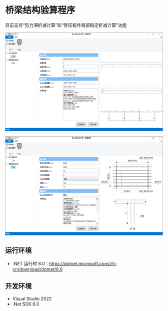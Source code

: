 # 桥梁结构验算程序

目前支持“剪力滞折减计算”和“受压板件局部稳定折减计算”功能

![2024-01-22-17-29-28](./assets/2024-01-22-17-29-28.png)

![2024-01-22-17-29-38](./assets/2024-01-22-17-29-38.png)

## 运行环境

- .NET 运行时 6.0：https://dotnet.microsoft.com/zh-cn/download/dotnet/6.0


## 开发环境

- Visual Studio 2022
- .Net SDK 6.0

